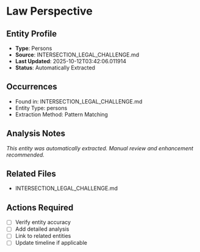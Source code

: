 # Law Perspective

## Entity Profile
- **Type**: Persons
- **Source**: INTERSECTION_LEGAL_CHALLENGE.md
- **Last Updated**: 2025-10-12T03:42:06.011914
- **Status**: Automatically Extracted

## Occurrences
- Found in: INTERSECTION_LEGAL_CHALLENGE.md
- Entity Type: persons
- Extraction Method: Pattern Matching

## Analysis Notes
*This entity was automatically extracted. Manual review and enhancement recommended.*

## Related Files
- INTERSECTION_LEGAL_CHALLENGE.md

## Actions Required
- [ ] Verify entity accuracy
- [ ] Add detailed analysis
- [ ] Link to related entities
- [ ] Update timeline if applicable

